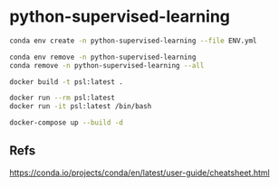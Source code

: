 # python-supervised-learning

```sh
conda env create -n python-supervised-learning --file ENV.yml
```

```sh
conda env remove -n python-supervised-learning
conda remove -n python-supervised-learning --all
```

```sh
docker build -t psl:latest .
```

```sh
docker run --rm psl:latest
docker run -it psl:latest /bin/bash

```

```sh
docker-compose up --build -d
```

## Refs

<https://conda.io/projects/conda/en/latest/user-guide/cheatsheet.html>